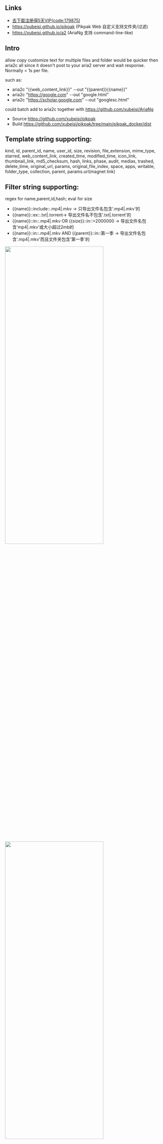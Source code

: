 ## Links
- [去下载注册得5天VIP(code:179875)](https://toapp.mypikpak.com/activity/invited?code=179875&g=1)
- https://xubeisi.github.io/pikpak (Pikpak Web 自定义支持文件夹/过滤)
- https://xubeisi.github.io/a2 (AriaNg 支持 command-line-like)

## Intro
allow copy customize text for multiple files and folder
would be quicker then aria2c all since it doesn't post to your aria2 server and wait response. Normally < 1s per file. 

such as:
- aria2c "{{web_content_link}}" --out "{{parent}}{{name}}"
- aria2c "https://google.com" --out "google.html"
- aria2c "https://scholar.google.com" --out "googlesc.html"

could batch add to aria2c together with https://github.com/xubeisi/AriaNg
- Source https://github.com/xubeisi/pikpak
- Build https://github.com/xubeisi/pikpak/tree/main/pikpak_docker/dist

## Template string supporting: 
kind, id, parent_id, name, user_id, size, revision, file_extension, mime_type, starred, web_content_link, created_time, modified_time, icon_link, thumbnail_link, md5_checksum, hash, links, phase, audit, medias, trashed, delete_time, original_url, params, original_file_index, space, apps, writable, folder_type, collection, parent, params.url(magnet link)

## Filter string supporting: 
regex for name,parent,id,hash; eval for size
- {{name}}::include::.mp4|.mkv -> 只导出文件名包含'.mp4|.mkv'的
- {{name}}::ex::.txt|.torrent-> 导出文件名不包含'.txt|.torrent'的
- {{name}}::in::.mp4|.mkv OR {{size}}::in::>2000000 -> 导出文件名包含'mp4|.mkv'或大小超过2mb的
- {{name}}::in::.mp4|.mkv AND {{parent}}::in::第一季 -> 导出文件名包含'.mp4|.mkv'而且文件夹包含'第一季'的

<img src="https://user-images.githubusercontent.com/1790841/169568832-c8b49b3a-c370-416b-9d30-0d96741a997d.png" width="80%" height="50%">
<img src="https://user-images.githubusercontent.com/1790841/169568839-130b11f3-5c84-400b-a760-207ec4d3820d.png" width="80%" height="50%">

## Deduplicate
 - folder1 : test.torrent, test3.torrent
 - folder2 : test4.torrent, test3.torrent

```
所有：
VN4JlpmN3jSOUiOZmptVnTKo1 test4.torrent
VN4JlpmN3jSOUiOZmptVnTJo1 test3.torrent
VN2OeMoUN-YkHflrFw2E7qyo1 test3.torrent
VN2OeMoUN-YkHflrFw2E7qxo1 test.torrent

输出单一：
VN4JlpmN3jSOUiOZmptVnTKo1 test4.torrent
VN4JlpmN3jSOUiOZmptVnTJo1 test3.torrent
VN2OeMoUN-YkHflrFw2E7qxo1 test.torrent

输出重复：#用于批量删除
VN2OeMoUN-YkHflrFw2E7qyo1 test3.torrent
```

## Small Tweaks
 - 增加完全删除,不通过回收站
 - 增加按{{id}}批量删除,配合Deduplicate的输出重复使用
 - 增加清理空文件夹,到回收站

## Docker version 
- https://hub.docker.com/r/xubeisi/pikpak
Support linux/386,linux/amd64,linux/arm32v6,linux/arm32v7,linux/arm64v8
- Source https://github.com/xubeisi/pikpak/tree/main/pikpak_docker
- Modified from https://github.com/ykxVK8yL5L/pikpak

## PikPak 个人网页版
 * Source from https://github.com/mumuchenchen/pikpak

### 官方地址
 * [PikPak](https://mypikpak.com)

### Demo
 * [PikPak](https://mumuchenchen.github.io/pikpak/)

### 安装教程
 * [去年夏天版教程](https://www.tjsky.net/?p=201)

### Cloudflare Workers
 * [CF Workers实现反代](cf-worker)
